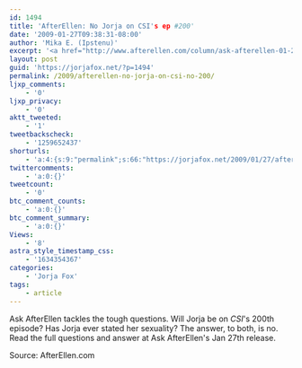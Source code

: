 ```yaml
---
id: 1494
title: 'AfterEllen: No Jorja on CSI's ep #200'
date: '2009-01-27T09:38:31-08:00'
author: 'Mika E. (Ipstenu)'
excerpt: '<a href="http://www.afterellen.com/column/ask-afterellen-01-27-09?page=0%2C2">AfterEllen.com</a> answers ''Will Jorja be on CSI''s 200th Episiode?'' and ''Has Jorja ever said what her sexuality is?''  with "No'' to both.'
layout: post
guid: 'https://jorjafox.net/?p=1494'
permalink: /2009/afterellen-no-jorja-on-csi-no-200/
ljxp_comments:
    - '0'
ljxp_privacy:
    - '0'
aktt_tweeted:
    - '1'
tweetbackscheck:
    - '1259652437'
shorturls:
    - 'a:4:{s:9:"permalink";s:66:"https://jorjafox.net/2009/01/27/afterellen-no-jorja-on-csi-no-200/";s:7:"tinyurl";s:25:"http://tinyurl.com/cptuwo";s:4:"isgd";s:18:"http://is.gd/534ab";s:5:"bitly";s:20:"http://bit.ly/4ZcEEI";}'
twittercomments:
    - 'a:0:{}'
tweetcount:
    - '0'
btc_comment_counts:
    - 'a:0:{}'
btc_comment_summary:
    - 'a:0:{}'
Views:
    - '8'
astra_style_timestamp_css:
    - '1634354367'
categories:
    - 'Jorja Fox'
tags:
    - article
---
```


Ask AfterEllen tackles the tough questions.  Will Jorja be on <em>CSI</em>'s 200th episode? Has Jorja ever stated her sexuality?  The answer, to both, is no. Read the full questions and answer at  Ask AfterEllen's Jan 27th release.

Source: AfterEllen.com
